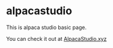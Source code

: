 # alpacastudio
This is alpaca studio basic page.

You can check it out at [AlpacaStudio.xyz](https://alpacastudio.xyz)
